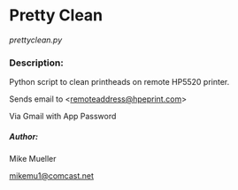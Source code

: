 # Pretty Clean

*prettyclean.py*

### Description:

Python script to clean printheads on remote HP5520 printer.

Sends email to \<remoteaddress@hpeprint.com\> 

Via Gmail with App Password

##### Author:

Mike Mueller

mikemu1@comcast.net
